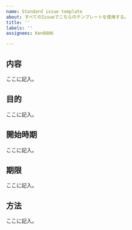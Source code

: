 ```yaml
---
name: Standard issue template
about: すべてのIssueでこちらのテンプレートを使用する。
title: ''
labels: ''
assignees: Ken0806

---
```


内容
-
ここに記入。

目的
-
ここに記入。

開始時期
-
ここに記入。

期限
-
ここに記入。

方法
-
ここに記入。

